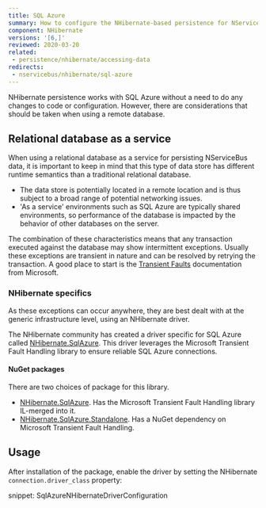 ```yaml
---
title: SQL Azure
summary: How to configure the NHibernate-based persistence for NServiceBus when running on SQL Azure
component: NHibernate
versions: '[6,]'
reviewed: 2020-03-20
related:
 - persistence/nhibernate/accessing-data
redirects:
 - nservicebus/nhibernate/sql-azure
---
```


NHibernate persistence works with SQL Azure without a need to do any changes to code or configuration. However, there are considerations that should be taken when using a remote database.

## Relational database as a service

When using a relational database as a service for persisting NServiceBus data, it is important to keep in mind that this type of data store has different runtime semantics than a traditional relational database.

 * The data store is potentially located in a remote location and is thus subject to a broad range of potential networking issues.
 * 'As a service' environments such as SQL Azure are typically shared environments, so performance of the database is impacted by the behavior of other databases on the server.

The combination of these characteristics means that any transaction executed against the database may show intermittent exceptions. Usually these exceptions are transient in nature and can be resolved by retrying the transaction. A good place to start is the [Transient Faults](https://docs.microsoft.com/en-us/azure/architecture/best-practices/transient-faults) documentation from Microsoft.

### NHibernate specifics

As these exceptions can occur anywhere, they are best dealt with at the generic infrastructure level, using an NHibernate driver.

The NHibernate community has created a driver specific for SQL Azure called [NHibernate.SqlAzure](https://github.com/MRCollective/NHibernate.SqlAzure/). This driver leverages the Microsoft Transient Fault Handling library to ensure reliable SQL Azure connections.

#### NuGet packages

There are two choices of package for this library.

 * [NHibernate.SqlAzure](https://www.nuget.org/packages/NHibernate.SqlAzure). Has the Microsoft Transient Fault Handling library IL-merged into it.
 * [NHibernate.SqlAzure.Standalone](https://www.nuget.org/packages/NHibernate.SqlAzure.Standalone). Has a NuGet dependency on Microsoft Transient Fault Handling.

## Usage

After installation of the package, enable the driver by setting the NHibernate `connection.driver_class` property:

snippet: SqlAzureNHibernateDriverConfiguration